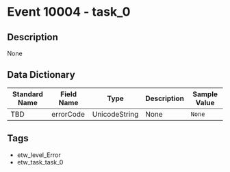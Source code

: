# Event 10004 - task_0

## Description
None

## Data Dictionary
|Standard Name|Field Name|Type|Description|Sample Value|
|---|---|---|---|---|
|TBD|errorCode|UnicodeString|None|`None`|

## Tags
* etw_level_Error
* etw_task_task_0